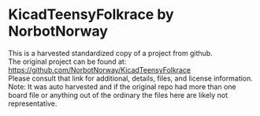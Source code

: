 
# KicadTeensyFolkrace by NorbotNorway  
This is a harvested standardized copy of a project from github.  
The original project can be found at:  
https://github.com/NorbotNorway/KicadTeensyFolkrace  
Please consult that link for additional, details, files, and license information.  
Note: It was auto harvested and if the original repo had more than one board file or anything out of the ordinary the files here are likely not representative.  
    